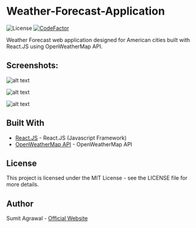 # Weather-Forecast-Application

![License](https://img.shields.io/badge/license-MIT-blue.svg) [![CodeFactor](https://www.codefactor.io/repository/github/sumitagr/weather-forecast-application/badge)](https://www.codefactor.io/repository/github/sumitagr/weather-forecast-application)

Weather Forecast web application designed for American cities built with React.JS using OpenWeatherMap API. 

## Screenshots:

![alt text](https://i.imgur.com/aK1NO6x.jpg)

![alt text](https://i.imgur.com/XnnwLiw.jpg)

![alt text](https://i.imgur.com/mnkU6VU.jpg)

## Built With

* [React.JS](https://reactjs.org/) - React.JS (Javascript Framework)
* [OpenWeatherMap API](https://openweathermap.org/api) - OpenWeatherMap API 

## License

This project is licensed under the MIT License - see the LICENSE file for more details.

## Author

Sumit Agrawal - [Official Website](https://sumitagrawal.com)
